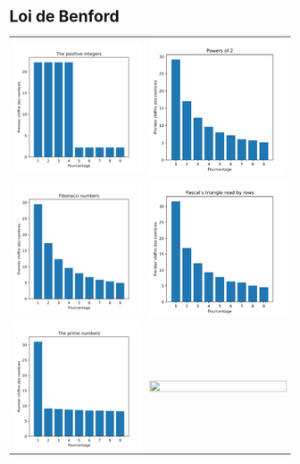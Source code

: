 # Loi de Benford

<table style="border:none;">
  <tr>
    <td style="border:none;">
      <img width="100%" height="100%" src="./plots/The positive integers.svg">
    </td>
    <td style="border:none;">
      <img width="100%" height="100%" src="./plots/Powers of 2.svg">
    </td>
  </tr>
  <tr>
    <td style="border:none;">
      <img width="100%" height="100%" src="./plots/Fibonacci numbers.svg">
    </td>
    <td style="border:none;">
      <img width="100%" height="100%" src="./plots/Pascal's triangle read by rows.svg">
    </td>
  </tr>
  <tr>
    <td style="border:none;">
      <img width="100%" height="100%" src="./plots/The prime numbers.svg">
    </td>
    <td style="border:none;">
      <img width="100%" height="100%" src="./plots/x.svg">
    </td>
  </tr>
</table>